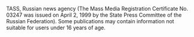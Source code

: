 TASS, Russian news agency (The Mass Media Registration Certificate No. 03247 was issued on April 2, 1999 by the State Press Committee of the Russian Federation). Some publications may contain information not suitable for users under 16 years of age.
